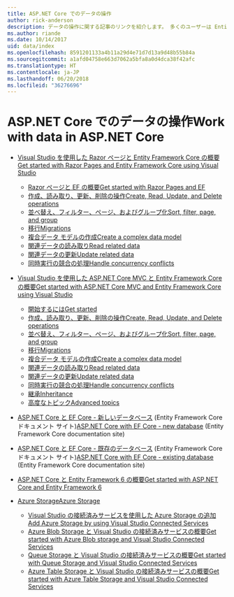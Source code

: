 ```yaml
---
title: ASP.NET Core でのデータの操作
author: rick-anderson
description: データの操作に関する記事のリンクを紹介します。 多くのユーザーは Entity Framework Core を使用しています。
ms.author: riande
ms.date: 10/14/2017
uid: data/index
ms.openlocfilehash: 8591201133a4b11a29d4e71d7d13a9d48b55b84a
ms.sourcegitcommit: a1afd04758e663d7062a5bfa8a0d4dca38f42afc
ms.translationtype: HT
ms.contentlocale: ja-JP
ms.lasthandoff: 06/20/2018
ms.locfileid: "36276696"
---
```

# <a name="work-with-data-in-aspnet-core"></a><span data-ttu-id="935eb-104">ASP.NET Core でのデータの操作</span><span class="sxs-lookup"><span data-stu-id="935eb-104">Work with data in ASP.NET Core</span></span>

* [<span data-ttu-id="935eb-105">Visual Studio を使用した Razor ページと Entity Framework Core の概要</span><span class="sxs-lookup"><span data-stu-id="935eb-105">Get started with Razor Pages and Entity Framework Core using Visual Studio</span></span>](xref:data/ef-rp/index)

   * [<span data-ttu-id="935eb-106">Razor ページと EF の概要</span><span class="sxs-lookup"><span data-stu-id="935eb-106">Get started with Razor Pages and EF</span></span>](xref:data/ef-rp/intro)
   * [<span data-ttu-id="935eb-107">作成、読み取り、更新、削除の操作</span><span class="sxs-lookup"><span data-stu-id="935eb-107">Create, Read, Update, and Delete operations</span></span>](xref:data/ef-rp/crud)
   * [<span data-ttu-id="935eb-108">並べ替え、フィルター、ページ、およびグループ化</span><span class="sxs-lookup"><span data-stu-id="935eb-108">Sort, filter, page, and group</span></span>](xref:data/ef-rp/sort-filter-page)
   * [<span data-ttu-id="935eb-109">移行</span><span class="sxs-lookup"><span data-stu-id="935eb-109">Migrations</span></span>](xref:data/ef-rp/migrations)
   * [<span data-ttu-id="935eb-110">複合データ モデルの作成</span><span class="sxs-lookup"><span data-stu-id="935eb-110">Create a complex data model</span></span>](xref:data/ef-rp/complex-data-model)
   * [<span data-ttu-id="935eb-111">関連データの読み取り</span><span class="sxs-lookup"><span data-stu-id="935eb-111">Read related data</span></span>](xref:data/ef-rp/read-related-data)
   * [<span data-ttu-id="935eb-112">関連データの更新</span><span class="sxs-lookup"><span data-stu-id="935eb-112">Update related data</span></span>](xref:data/ef-rp/update-related-data)
   * [<span data-ttu-id="935eb-113">同時実行の競合の処理</span><span class="sxs-lookup"><span data-stu-id="935eb-113">Handle concurrency conflicts</span></span>](xref:data/ef-rp/concurrency)

*   [<span data-ttu-id="935eb-114">Visual Studio を使用した ASP.NET Core MVC と Entity Framework Core の概要</span><span class="sxs-lookup"><span data-stu-id="935eb-114">Get started with ASP.NET Core MVC and Entity Framework Core using Visual Studio</span></span>](ef-mvc/index.md)
    *   [<span data-ttu-id="935eb-115">開始するには</span><span class="sxs-lookup"><span data-stu-id="935eb-115">Get started</span></span>](ef-mvc/intro.md)
    *   [<span data-ttu-id="935eb-116">作成、読み取り、更新、削除の操作</span><span class="sxs-lookup"><span data-stu-id="935eb-116">Create, Read, Update, and Delete operations</span></span>](xref:data/ef-mvc/crud)
    *   [<span data-ttu-id="935eb-117">並べ替え、フィルター、ページ、およびグループ化</span><span class="sxs-lookup"><span data-stu-id="935eb-117">Sort, filter, page, and group</span></span>](xref:data/ef-mvc/sort-filter-page)
    *   [<span data-ttu-id="935eb-118">移行</span><span class="sxs-lookup"><span data-stu-id="935eb-118">Migrations</span></span>](xref:data/ef-mvc/migrations)
    *   [<span data-ttu-id="935eb-119">複合データ モデルの作成</span><span class="sxs-lookup"><span data-stu-id="935eb-119">Create a complex data model</span></span>](ef-mvc/complex-data-model.md)
    *   [<span data-ttu-id="935eb-120">関連データの読み取り</span><span class="sxs-lookup"><span data-stu-id="935eb-120">Read related data</span></span>](ef-mvc/read-related-data.md)
    *   [<span data-ttu-id="935eb-121">関連データの更新</span><span class="sxs-lookup"><span data-stu-id="935eb-121">Update related data</span></span>](ef-mvc/update-related-data.md)
    *   [<span data-ttu-id="935eb-122">同時実行の競合の処理</span><span class="sxs-lookup"><span data-stu-id="935eb-122">Handle concurrency conflicts</span></span>](ef-mvc/concurrency.md)
    *   [<span data-ttu-id="935eb-123">継承</span><span class="sxs-lookup"><span data-stu-id="935eb-123">Inheritance</span></span>](ef-mvc/inheritance.md)
    *   [<span data-ttu-id="935eb-124">高度なトピック</span><span class="sxs-lookup"><span data-stu-id="935eb-124">Advanced topics</span></span>](ef-mvc/advanced.md)
* <span data-ttu-id="935eb-125">[ASP.NET Core と EF Core - 新しいデータベース](https://docs.microsoft.com/ef/core/get-started/aspnetcore/new-db) (Entity Framework Core ドキュメント サイト)</span><span class="sxs-lookup"><span data-stu-id="935eb-125">[ASP.NET Core with EF Core - new database](https://docs.microsoft.com/ef/core/get-started/aspnetcore/new-db) (Entity Framework Core documentation site)</span></span>
* <span data-ttu-id="935eb-126">[ASP.NET Core と EF Core - 既存のデータベース](https://docs.microsoft.com/ef/core/get-started/aspnetcore/existing-db) (Entity Framework Core ドキュメント サイト)</span><span class="sxs-lookup"><span data-stu-id="935eb-126">[ASP.NET Core with EF Core - existing database](https://docs.microsoft.com/ef/core/get-started/aspnetcore/existing-db) (Entity Framework Core documentation site)</span></span>
*   [<span data-ttu-id="935eb-127">ASP.NET Core と Entity Framework 6 の概要</span><span class="sxs-lookup"><span data-stu-id="935eb-127">Get started with ASP.NET Core and Entity Framework 6</span></span>](entity-framework-6.md)
*   [<span data-ttu-id="935eb-128">Azure Storage</span><span class="sxs-lookup"><span data-stu-id="935eb-128">Azure Storage</span></span>](azure-storage/index.md)
    *   [<span data-ttu-id="935eb-129">Visual Studio の接続済みサービスを使用した Azure Storage の追加</span><span class="sxs-lookup"><span data-stu-id="935eb-129">Add Azure Storage by using Visual Studio Connected Services</span></span>](https://azure.microsoft.com/documentation/articles/vs-azure-tools-connected-services-storage/)
    *   [<span data-ttu-id="935eb-130">Azure Blob Storage と Visual Studio の接続済みサービスの概要</span><span class="sxs-lookup"><span data-stu-id="935eb-130">Get started with Azure Blob storage and Visual Studio Connected Services</span></span>](https://azure.microsoft.com/documentation/articles/vs-storage-aspnet5-getting-started-blobs/)
    *   [<span data-ttu-id="935eb-131">Queue Storage と Visual Studio の接続済みサービスの概要</span><span class="sxs-lookup"><span data-stu-id="935eb-131">Get started with Queue Storage and Visual Studio Connected Services</span></span>](https://azure.microsoft.com/documentation/articles/vs-storage-aspnet5-getting-started-queues/)
    *   [<span data-ttu-id="935eb-132">Azure Table Storage と Visual Studio の接続済みサービスの概要</span><span class="sxs-lookup"><span data-stu-id="935eb-132">Get started with Azure Table Storage and Visual Studio Connected Services</span></span>](https://azure.microsoft.com/documentation/articles/vs-storage-aspnet5-getting-started-tables/)

